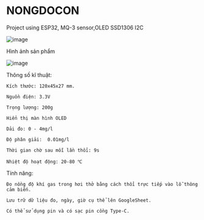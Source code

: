 # NONGDOCON

Project using ESP32, MQ-3 sensor,OLED SSD1306 I2C 

![image](https://github.com/LDTuan/nong-do-con/assets/138774749/801b8bc8-a90e-4fc5-bb5e-7a0801b30d64)

Hình ảnh sản phẩm 

![image](https://github.com/LDTuan/nong-do-con/assets/138774749/3265dd03-84e8-41d2-a026-b0e387bac50f)

Thông số kĩ thuật:

	Kích thước: 120x45x27 mm.
 
	Nguồn điện: 3.3V
 
	Trọng lượng: 200g
 
	Hiển thị màn hình OLED
 
	Dải đo: 0 - 4mg/l   
 
	Độ phân giải:  0.01mg/l
 
	Thời gian chờ sau mỗi lần thổi: 9s
 
	Nhiệt độ hoạt động: 20-80 ℃
 
Tính năng:

	Đo nồng độ khí gas trong hơi thở bằng cách thổi trực tiếp vào lỗ thông cảm biến.
 
	Lưu trữ dữ liệu đo, ngày, giờ cụ thể lên GoogleSheet.
 
	Có thể sử dụng pin và có sạc pin cồng Type-C.
 
